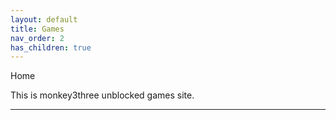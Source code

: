 ```yaml
---
layout: default
title: Games
nav_order: 2
has_children: true
---
```


Home

This is monkey3three unblocked games site.

---
